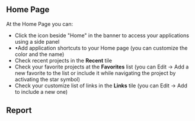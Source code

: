 ## Home Page

At the Home Page you can:

* Click the icon beside "Home" in the banner to access your applications using a side panel
* •Add application shortcuts to your Home page (you can customize the color and the name)
* Check recent projects in the **Recent** tile
* Check your favorite projects at the **Favorites** list (you can Edit $\rightarrow$ Add a new favorite to the list or include it while navigating the project by activating the star symbol)
* Check your customize list of links in the **Links** tile (you can Edit $\rightarrow$ Add to include a new one)

## Report
